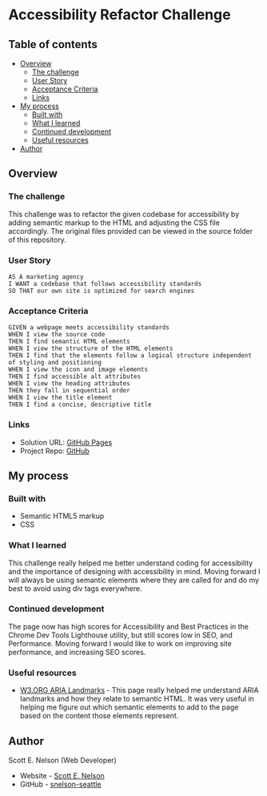 # Accessibility Refactor Challenge

## Table of contents

- [Overview](#overview)
  - [The challenge](#the-challenge)
  - [User Story](#user-story)
  - [Acceptance Criteria](#acceptance-criteria)
  - [Links](#links)
- [My process](#my-process)
  - [Built with](#built-with)
  - [What I learned](#what-i-learned)
  - [Continued development](#continued-development)
  - [Useful resources](#useful-resources)
- [Author](#author)

## Overview

### The challenge

This challenge was to refactor the given codebase for accessibility by adding semantic markup to the HTML and adjusting the CSS file accordingly. The original files provided can be viewed in the source folder of this repository.

### User Story

```
AS A marketing agency
I WANT a codebase that follows accessibility standards
SO THAT our own site is optimized for search engines
```

### Acceptance Criteria

```
GIVEN a webpage meets accessibility standards
WHEN I view the source code
THEN I find semantic HTML elements
WHEN I view the structure of the HTML elements
THEN I find that the elements follow a logical structure independent of styling and positioning
WHEN I view the icon and image elements
THEN I find accessible alt attributes
WHEN I view the heading attributes
THEN they fall in sequential order
WHEN I view the title element
THEN I find a concise, descriptive title
```

### Links

- Solution URL: [GitHub Pages](https://snelson-seattle.github.io/accessibility-refactor/)
- Project Repo: [GitHub](https://github.com/snelson-seattle/accessibility-refactor)

## My process

### Built with

- Semantic HTML5 markup
- CSS

### What I learned

This challenge really helped me better understand coding for accessibility and the importance of designing with accessibility in mind. Moving forward I will always be using semantic elements where they are called for and do my best to avoid using div tags everywhere.

### Continued development

The page now has high scores for Accessibility and Best Practices in the Chrome Dev Tools Lighthouse utility, but still scores low in SEO, and Performance. Moving forward I would like to work on improving site performance, and increasing SEO scores.

### Useful resources

- [W3.ORG ARIA Landmarks](https://www.w3.org/TR/2021/NOTE-wai-aria-practices-1.2-20211129/examples/landmarks/index.html) - This page really helped me understand ARIA landmarks and how they relate to semantic HTML. It was very useful in helping me figure out which semantic elements to add to the page based on the content those elements represent.

## Author
Scott E. Nelson (Web Developer)
- Website - [Scott E. Nelson](https://www.scottenelson.com)
- GitHub - [snelson-seattle](https://github.com/snelson-seattle)
